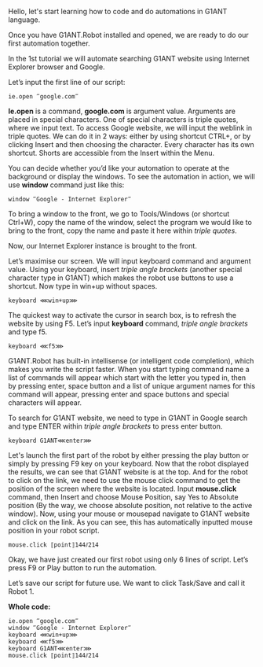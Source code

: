 Hello, let's start learning how to code and do automations in G1ANT language.


Once you have G1ANT.Robot installed and opened, we are ready to do our first automation together. 

In the 1st tutorial we will automate searching G1ANT website using Internet Explorer browser and Google.

Let’s input the first line of our script:

```
ie.open ‴google.com‴ 
```

**Ie.open** is a command, **google.com** is argument value. Arguments are placed in special characters. One of special characters is triple quotes, where we input text. To access Google website, we will input the weblink in triple quotes. We can do it in 2 ways: either by using shortcut CTRL+, or by clicking Insert and then choosing the character. Every character has its own shortcut. Shorts are accessible from the Insert within the Menu.

You can decide whether you’d like your automation to operate at the background or display the windows. To see the automation in action, we will use **window** command just like this:

```
window ‴Google - Internet Explorer‴	 
```

To bring a window to the front, we go to Tools/Windows (or shortcut Ctrl+W), copy the name of the window, select the program we would like to bring to the front, copy the name and paste it here within *triple quotes*.

Now, our Internet Explorer instance is brought to the front.

Let’s maximise our screen. We will input keyboard command and argument value. Using your keyboard, insert *triple angle brackets* (another special character type in G1ANT) which makes the robot use buttons to use a shortcut. Now type in win+up without spaces. 

```
keyboard ⋘win+up⋙
```

The quickest way to activate the cursor in search box, is to refresh the website by using F5. Let’s input **keyboard** command, *triple angle brackets* and type f5. 

```
keyboard ⋘f5⋙
```

G1ANT.Robot has built-in intellisense (or intelligent code completion), which makes you write the script faster. When you start typing command name a list of commands will appear which start with the letter you typed in, then by pressing enter, space button and a list of unique argument names for this command will appear, pressing enter and space buttons and special characters will appear. 

To search for G1ANT website, we need to type in G1ANT in Google search and type ENTER within *triple angle brackets* to press enter button. 

```
keyboard G1ANT⋘enter⋙
```

Let's launch the first part of the robot by either pressing the play button or simply by pressing F9 key on your keyboard. Now that the robot displayed the results, we can see that G1ANT website is at the top. And for the robot to click on the link, we need to use the mouse click command to get the position of the screen where the website is located. Input **mouse.click** command, then Insert and choose Mouse Position, say Yes to Absolute position (By the way, we choose absolute position, not relative to the active window). Now, using your mouse or mousepad navigate to G1ANT website and click on the link. As you can see, this has automatically inputted mouse position in your robot script. 

```
mouse.click ⟦point⟧144⫽214
```

Okay, we have just created our first robot using only 6 lines of script. Let’s press F9 or Play button to run the automation.

Let’s save our script for future use. We want to click Task/Save and call it Robot 1.  


**Whole code:**
```
ie.open ‴google.com‴
window ‴Google - Internet Explorer‴
keyboard ⋘win+up⋙
keyboard ⋘f5⋙
keyboard G1ANT⋘enter⋙
mouse.click ⟦point⟧144⫽214
```
